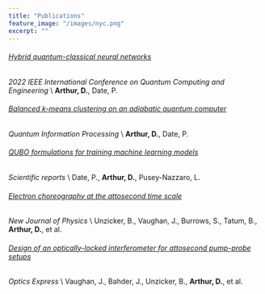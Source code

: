 ```yaml
---
title: "Publications"
feature_image: "/images/nyc.png"
excerpt: ""
---
```


###### [Hybrid quantum-classical neural networks](https://ieeexplore.ieee.org/document/9951308) 
*2022 IEEE International Conference on Quantum Computing and Engineering* \\
**Arthur, D.**, Date, P.


###### [Balanced k-means clustering on an adiabatic quantum computer](https://link.springer.com/article/10.1007/s11128-021-03240-8)
*Quantum Information Processing* \\
**Arthur, D.**, Date, P.


###### [QUBO formulations for training machine learning models](https://www.nature.com/articles/s41598-021-89461-4)
*Scientific reports* \\
Date, P., **Arthur, D.**, Pusey-Nazzaro, L.


###### [Electron choreography at the attosecond time scale](https://iopscience.iop.org/article/10.1088/1367-2630/abdbdf)
*New Journal of Physics* \\
Unzicker, B., Vaughan, J., Burrows, S., Tatum, B., **Arthur, D.**, et al. 


###### [Design of an optically-locked interferometer for attosecond pump-probe setups](https://opg.optica.org/oe/fulltext.cfm?uri=oe-27-21-30989&id=422227)
*Optics Express* \\
Vaughan, J., Bahder, J., Unzicker, B., **Arthur, D.**, et al.

